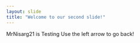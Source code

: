 ```yaml
---
layout: slide
title: "Welcome to our second slide!"
---
```

MrNisarg21 is Testing
Use the left arrow to go back!
